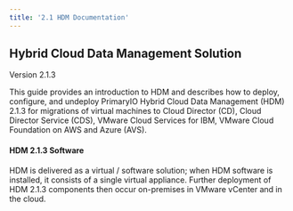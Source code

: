 ```yaml
---
title: '2.1 HDM Documentation'
---
```


## Hybrid Cloud Data Management Solution
Version 2.1.3

This guide provides an introduction to HDM and describes how to deploy, configure, and undeploy PrimaryIO Hybrid Cloud Data Management (HDM) 2.1.3 for migrations of virtual machines to Cloud Director (CD), Cloud Director Service (CDS), VMware Cloud Services for IBM, VMware Cloud Foundation on AWS and Azure (AVS).

#### HDM 2.1.3 Software

HDM is delivered as a virtual / software solution; when HDM software is installed, it consists of a single virtual appliance. Further deployment of HDM 2.1.3 components then occur on-premises in VMware vCenter and in the cloud.

